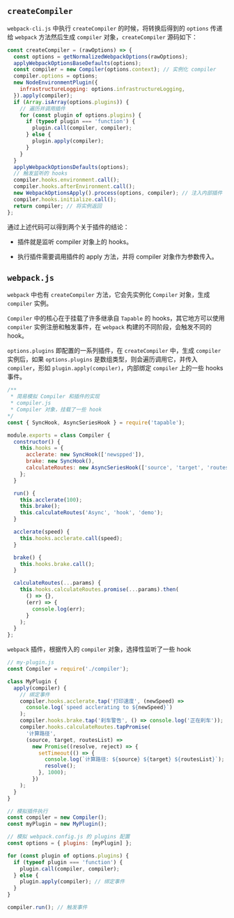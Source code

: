 ## `createCompiler`

`webpack-cli.js` 中执行 `createCompiler` 的时候，将转换后得到的 `options` 传递给 `webpack` 方法然后生成 `compiler` 对象，`createCompiler` 源码如下：

```javascript
const createCompiler = (rawOptions) => {
  const options = getNormalizedWebpackOptions(rawOptions);
  applyWebpackOptionsBaseDefaults(options);
  const compiler = new Compiler(options.context); // 实例化 compiler
  compiler.options = options;
  new NodeEnvironmentPlugin({
    infrastructureLogging: options.infrastructureLogging,
  }).apply(compiler);
  if (Array.isArray(options.plugins)) {
    // 遍历并调用插件
    for (const plugin of options.plugins) {
      if (typeof plugin === 'function') {
        plugin.call(compiler, compiler);
      } else {
        plugin.apply(compiler);
      }
    }
  }
  applyWebpackOptionsDefaults(options);
  // 触发监听的 hooks
  compiler.hooks.environment.call();
  compiler.hooks.afterEnvironment.call();
  new WebpackOptionsApply().process(options, compiler); // 注入内部插件
  compiler.hooks.initialize.call();
  return compiler; // 将实例返回
};
```

通过上述代码可以得到两个关于插件的结论：

- 插件就是监听 compiler 对象上的 hooks。

- 执行插件需要调用插件的 apply 方法，并将 compiler 对象作为参数传入。

## `webpack.js`

`webpack` 中也有 `createCompiler` 方法，它会先实例化 `Compiler` 对象，生成 `compiler` 实例。

`Compiler` 中的核心在于挂载了许多继承自 `Tapable` 的 hooks，其它地方可以使用 `compiler` 实例注册和触发事件，在 `webpack` 构建的不同阶段，会触发不同的 hook。

`options.plugins` 即配置的一系列插件，在 `createCompiler` 中，生成 `compiler` 实例后，如果 `options.plugins` 是数组类型，则会遍历调用它，并传入 `compiler`，形如 `plugin.apply(compiler)`，内部绑定 `compiler` 上的一些 hooks 事件。


```javascript
/**
 * 简易模拟 Compiler 和插件的实现
 * compiler.js
 * Compiler 对象，挂载了一些 hook
*/
const { SyncHook, AsyncSeriesHook } = require('tapable');

module.exports = class Compiler {
  constructor() {
    this.hooks = {
      acclerate: new SyncHook(['newspped']),
      brake: new SyncHook(),
      calculateRoutes: new AsyncSeriesHook(['source', 'target', 'routesList']),
    };
  }

  run() {
    this.acclerate(100);
    this.brake();
    this.calculateRoutes('Async', 'hook', 'demo');
  }

  acclerate(speed) {
    this.hooks.acclerate.call(speed);
  }

  brake() {
    this.hooks.brake.call();
  }

  calculateRoutes(...params) {
    this.hooks.calculateRoutes.promise(...params).then(
      () => {},
      (err) => {
        console.log(err);
      }
    );
  }
};
```

`webpack` 插件，根据传入的 `compiler` 对象，选择性监听了一些 hook

```javascript
// my-plugin.js
const Compiler = require('./compiler');

class MyPlugin {
  apply(compiler) {
    // 绑定事件
    compiler.hooks.acclerate.tap('打印速度', (newSpeed) =>
      console.log(`speed acclerating to ${newSpeed}`)
    );
    compiler.hooks.brake.tap('刹车警告', () => console.log('正在刹车'));
    compiler.hooks.calculateRoutes.tapPromise(
      '计算路径',
      (source, target, routesList) =>
        new Promise((resolve, reject) => {
          setTimeout(() => {
            console.log(`计算路径: ${source} ${target} ${routesList}`);
            resolve();
          }, 1000);
        })
    );
  }
}

// 模拟插件执行
const compiler = new Compiler();
const myPlugin = new MyPlugin();

// 模拟 webpack.config.js 的 plugins 配置
const options = { plugins: [myPlugin] };

for (const plugin of options.plugins) {
  if (typeof plugin === 'function') {
    plugin.call(compiler, compiler);
  } else {
    plugin.apply(compiler); // 绑定事件
  }
}

compiler.run(); // 触发事件
```
